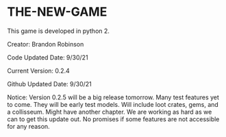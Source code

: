 # THE-NEW-GAME
This game is developed in python 2.

Creator: Brandon Robinson

Code Updated Date: 9/30/21

Current Version: 0.2.4

Github Updated Date: 9/30/21

Notice: Version 0.2.5 will be a big release tomorrow. Many test features yet to come. They will be early test models. Will include loot crates, gems, and a collisseum. Might have another chapter. We are working as hard as we can to get this update out. No promises if some features are not accessible for any reason.
